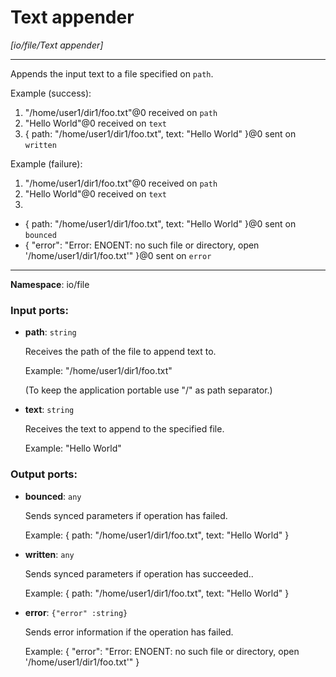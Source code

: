 # Text appender

_[io/file/Text appender]_

---

Appends the input text to a file specified on `path`.

Example (success):
1. "/home/user1/dir1/foo.txt"@0 received on `path`
2. "Hello World"@0 received on `text`
3. { 
  path: "/home/user1/dir1/foo.txt", 
  text: "Hello World"
}@0 sent on `written`

Example (failure):
1. "/home/user1/dir1/foo.txt"@0 received on `path`
2. "Hello World"@0 received on `text`
3.
- { 
  path: "/home/user1/dir1/foo.txt", 
  text: "Hello World"
}@0 sent on `bounced`
- {
  "error": "Error: ENOENT: no such file or directory, open '/home/user1/dir1/foo.txt'"
}@0 sent on `error`

---

__Namespace__: io/file

### Input ports:

* __path__: ` string `

    Receives the path of the file to append text to.
    
    Example:
    "/home/user1/dir1/foo.txt"
    
    (To keep the application portable use "/" as path separator.)


* __text__: ` string `

    Receives the text to append to the specified file.
    
    Example:
    "Hello World"

### Output ports:

* __bounced__: ` any `

    Sends synced parameters if operation has failed.
    
    Example:
    { 
      path: "/home/user1/dir1/foo.txt", 
      text: "Hello World"
    }


* __written__: ` any `

    Sends synced parameters if operation has succeeded..
    
    Example:
    { 
      path: "/home/user1/dir1/foo.txt", 
      text: "Hello World"
    }


* __error__: ` {"error" :string} `

    Sends error information if the operation has failed.
    
    Example: 
    {
      "error": "Error: ENOENT: no such file or directory, open '/home/user1/dir1/foo.txt'"
    }

